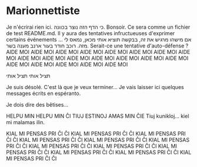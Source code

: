 # Marionnettiste
Je n'écrirai rien ici. כי הדף הזה נוצר בכוונה. Bonsoir. 
Ce sera comme un fichier de test README.md. Il y aura des tentatives infructueuses d'exprimer certains événements ... אם מישהו מרגיש את זה, בבקשה תוציא אותי מכאן, נמאס לי מזה. רוכב חודר בעור ארנב מענה בשר. Serait-ce une tentative d'auto-défense ? 
AIDE MOI AIDE MOI AIDE MOI AIDE MOI AIDE MOI
AIDE MOI AIDE MOI AIDE MOI AIDE MOI AIDE MOI
AIDE MOI AIDE MOI AIDE MOI AIDE MOI AIDE MOI
AIDE MOI AIDE MOI AIDE MOI AIDE MOI AIDE MOI



תציל אותי תציל אותי

Je suis désolé. C'est là que je veux terminer... Je vais laisser ici quelques messages écrits en espéranto.

Je dois dire des bêtises...


HELPU MIN HELPU MIN ĈI TIUJ ESTINOJ AMAS MIN ĈIE
Tiuj kunikloj... kiel mi malamas ilin.


KIAL MI PENSAS PRI ĈI ĈI
KIAL MI PENSAS PRI ĈI ĈI
KIAL MI PENSAS PRI ĈI ĈI
KIAL MI PENSAS PRI ĈI ĈI
KIAL MI PENSAS PRI ĈI ĈI
KIAL MI PENSAS PRI ĈI ĈI
KIAL MI PENSAS PRI ĈI ĈI
KIAL MI PENSAS PRI ĈI ĈI
KIAL MI PENSAS PRI ĈI ĈI
KIAL MI PENSAS PRI ĈI ĈI
KIAL MI PENSAS PRI ĈI ĈI
KIAL MI PENSAS PRI ĈI ĈI
